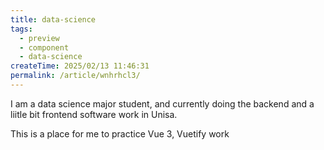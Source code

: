 ```yaml
---
title: data-science
tags:
  - preview
  - component
  - data-science
createTime: 2025/02/13 11:46:31
permalink: /article/wnhrhcl3/
---
```



I am a data science major student, and currently doing the backend and a liitle bit frontend software work in Unisa. 

This is a place for me to practice Vue 3, Vuetify work 

